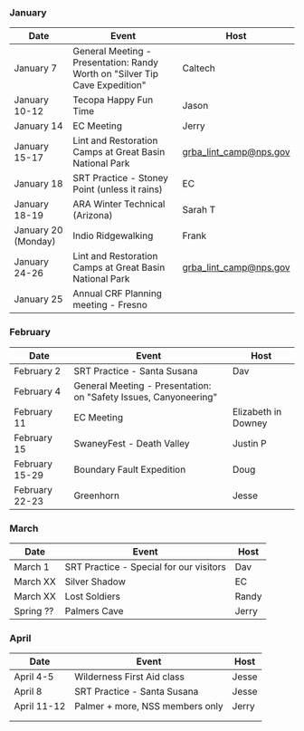 ### January
| Date | Event | Host |
| --- | --- | --- |
| January 7 | General Meeting - Presentation: Randy Worth on "Silver Tip Cave Expedition" | Caltech |
| January 10-12 | Tecopa Happy Fun Time | Jason |
| January 14 | EC Meeting | Jerry |
| January 15-17 | Lint and Restoration Camps at Great Basin National Park | grba_lint_camp@nps.gov |
| January 18 | SRT Practice - Stoney Point (unless it rains) | EC |
| January 18-19 | ARA Winter Technical (Arizona) | Sarah T |
| January 20 (Monday) | Indio Ridgewalking | Frank |
| January 24-26 | Lint and Restoration Camps at Great Basin National Park | grba_lint_camp@nps.gov | *
| January 25 | Annual CRF Planning meeting - Fresno |  |

### February
| Date | Event | Host |
| --- | --- | --- |
| February 2 | SRT Practice - Santa Susana | Dav |
| February 4 | General Meeting - Presentation:  on "Safety Issues, Canyoneering" | |
| February 11 | EC Meeting | Elizabeth in Downey |
| February 15 | SwaneyFest - Death Valley | Justin P | *
| February 15-29 | Boundary Fault Expedition | Doug | *
| February 22-23 | Greenhorn| Jesse |

### March
| Date | Event | Host |
| --- | --- | --- |
| March 1 | SRT Practice - Special for our visitors | Dav |
| March XX | Silver Shadow | EC |
| March XX | Lost Soldiers | Randy |
| Spring ?? | Palmers Cave | Jerry |


### April
| Date | Event | Host |
| --- | --- | --- |
| April 4-5 | Wilderness First Aid class  | Jesse |
| April 8 | SRT Practice - Santa Susana | Jesse |
| April 11-12 | Palmer + more, NSS members only | Jerry |
| | | |
| | | |

